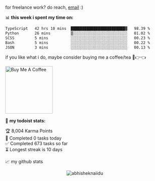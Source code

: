 for freelance work? do reach, [email](mailto:abhishknads.work@gmail.com) :)

📊 **this week i spent my time on:**
<!--START_SECTION:waka-->

```txt
TypeScript   42 hrs 10 mins  ████████████████████████▓   98.39 %
Python       26 mins         ▒░░░░░░░░░░░░░░░░░░░░░░░░   01.02 %
SCSS         5 mins          ░░░░░░░░░░░░░░░░░░░░░░░░░   00.23 %
Bash         5 mins          ░░░░░░░░░░░░░░░░░░░░░░░░░   00.22 %
JSON         3 mins          ░░░░░░░░░░░░░░░░░░░░░░░░░   00.13 %
```

<!--END_SECTION:waka-->

if you like what i do, maybe consider buying me a coffee/tea 🥺👉👈

<a href="https://www.buymeacoffee.com/abhisheknaiidu" target="_blank"><img src="https://cdn.buymeacoffee.com/buttons/v2/default-red.png" alt="Buy Me A Coffee" width="150" ></a>

🚧 **my todoist stats:**
<!-- TODO-IST:START -->
🏆  8,004 Karma Points           
🌸  Completed 0 tasks today           
✅  Completed 673 tasks so far           
⏳  Longest streak is 10 days
<!-- TODO-IST:END -->


📈 my github stats

<p align="center"> <img src="https://github-readme-stats.vercel.app/api?username=abhisheknaiidu&show_icons=true&theme=gotham" alt="abhisheknaiidu" />




